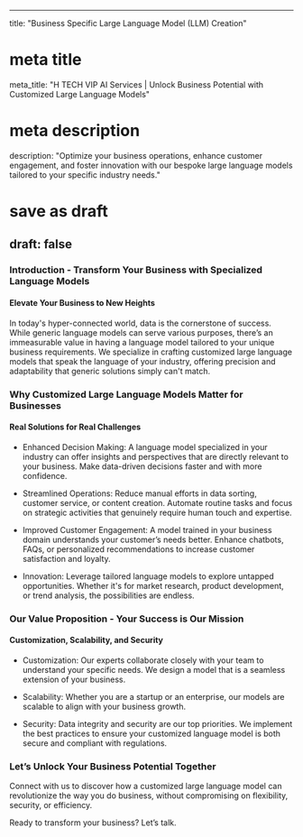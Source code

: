 
---
title: "Business Specific Large Language Model (LLM) Creation"
# meta title
meta_title: "H TECH VIP AI Services | Unlock Business Potential with Customized Large Language Models"
# meta description
description: "Optimize your business operations, enhance customer engagement, and foster innovation with our bespoke large language models tailored to your specific industry needs."
# save as draft
draft: false
---

### Introduction - Transform Your Business with Specialized Language Models
#### Elevate Your Business to New Heights
In today's hyper-connected world, data is the cornerstone of success. While generic language models can serve various purposes, there’s an immeasurable value in having a language model tailored to your unique business requirements. We specialize in crafting customized large language models that speak the language of your industry, offering precision and adaptability that generic solutions simply can't match.

### Why Customized Large Language Models Matter for Businesses
#### Real Solutions for Real Challenges
- Enhanced Decision Making: A language model specialized in your industry can offer insights and perspectives that are directly relevant to your business. Make data-driven decisions faster and with more confidence.

- Streamlined Operations: Reduce manual efforts in data sorting, customer service, or content creation. Automate routine tasks and focus on strategic activities that genuinely require human touch and expertise.

- Improved Customer Engagement: A model trained in your business domain understands your customer’s needs better. Enhance chatbots, FAQs, or personalized recommendations to increase customer satisfaction and loyalty.

- Innovation: Leverage tailored language models to explore untapped opportunities. Whether it's for market research, product development, or trend analysis, the possibilities are endless.

### Our Value Proposition - Your Success is Our Mission
#### Customization, Scalability, and Security

- Customization: Our experts collaborate closely with your team to understand your specific needs. We design a model that is a seamless extension of your business.

- Scalability: Whether you are a startup or an enterprise, our models are scalable to align with your business growth.

- Security: Data integrity and security are our top priorities. We implement the best practices to ensure your customized language model is both secure and compliant with regulations.

### Let’s Unlock Your Business Potential Together
Connect with us to discover how a customized large language model can revolutionize the way you do business, without compromising on flexibility, security, or efficiency.

Ready to transform your business? Let’s talk.